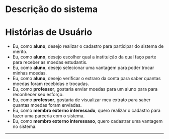 # Descrição do sistema

# Histórias de Usuário
- Eu, como **aluno**, desejo realizar o cadastro para participar do sistema de mérito.
- Eu, como **aluno**, desejo escolher qual a instituição da qual faço parte para receber as moedas estudantis.
- Eu, como **aluno**, desejo selecionar uma vantagem para poder trocar minhas moedas.
- Eu, como **aluno**, desejo verificar o extraro da conta para saber quantas moedas foram recebidas e trocadas.
- Eu, como **professor**, gostaria enviar moedas para um aluno para para reconhecer seu esforço.
- Eu, como **professor**, gostaria de visualizar meu extrato para saber quantas moedas foram enviadas.
- Eu, como **membro externo interessado**, quero realizar o cadastro para fazer uma parceria com o sistema.
- Eu, como **membro externo interessaso**, quero cadastrar uma vantagem no sistema.
---
<proxies>
